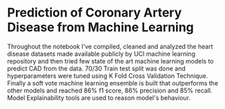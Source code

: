 # Prediction of Coronary Artery Disease from Machine Learning
Throughout the notebook I've compiled, cleaned and analyzed the heart disease datasets made available publicly by UCI machine learning repository and then tried few state of the art machine learning models to predict CAD from the data. 70/30 Train test split was done and hyperparameters were tuned using K Fold Cross Validation Technique. Finally a soft vote machine learning ensemble is built that outperforms the other models and reached 86% f1 score, 86% precision and 85% recall. Model Explainability tools are used to reason model's behaviour.
